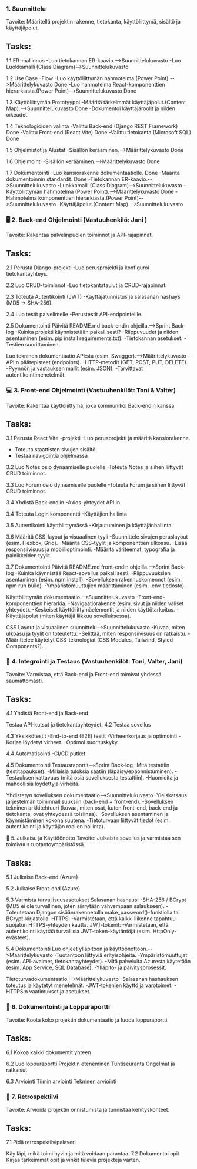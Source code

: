 ### 1. Suunnittelu 
Tavoite: Määritellä projektin rakenne, tietokanta, käyttöliittymä, sisältö ja käyttäjäpolut.

## Tasks:
1.1 ER-mallinnus
-Luo tietokannan ER-kaavio.-->Suunnittelukuvasto
-Luo Luokkamalli (Class Diagram)-->Suunnittelukuvasto

1.2 Use Case -Flow
-Luo käyttöliittymän hahmotelma (Power Point).-->Määrittelykuvasto Done
-Luo hahmotelma  React-komponenttien hierarkiasta.(Power Point)-->Suunnittelukuvasto Done


1.3 Käyttöliittymän Prototyyppi 
-Määritä tärkeimmät käyttäjäpolut.(Content Map).-->Suunnittelukuvasto Done 
-Dokumentoi käyttäjäroolit ja niiden oikeudet.

1.4 Teknologioiden valinta
-Valittu Back-end (Django REST Framework) Done
-Valittu Front-end (React Vite) Done
-Valittu tietokanta  (Microsoft SQL) Done

1.5 Ohjelmistot ja Alustat
-Sisällön kerääminen.-->Määrittelykuvasto Done

1.6 Ohjelmointi
-Sisällön kerääminen.-->Määrittelykuvasto Done

1.7 Dokumentointi
-Luo kansiorakenne dokumentaatiolle. Done
-Määritä dokumentoinnin standardit. Done
-Tietokannan ER-kaavio.-->Suunnittelukuvasto
-Luokkamalli (Class Diagram)-->Suunnittelukuvasto
-Käyttöliittymän hahmotelma (Power Point).-->Määrittelykuvasto Done
-Hahmotelma komponenttien hierarkiasta.(Power Point)-->Suunnittelukuvasto
-Käyttäjäpolut.(Content Map).-->Suunnittelukuvasto

### 🖥️ 2. Back-end Ohjelmointi (Vastuuhenkilö: Jani )
Tavoite: Rakentaa palvelinpuolen toiminnot ja API-rajapinnat.

## Tasks:
2.1 Perusta Django-projekti
-Luo perusprojekti ja konfiguroi tietokantayhteys.

2.2 Luo CRUD-toiminnot
-Luo tietokantataulut ja CRUD-rajapinnat.

2.3 Toteuta Autentikointi (JWT)
-Käyttäjätunnistus ja salasanan hashays (MD5 → SHA-256).

2.4 Luo testit palvelimelle
-Perustestit API-endpointeille.

2.5 Dokumentointi
Päivitä README.md back-endin ohjeilla.-->Sprint Back-log
-Kuinka projekti käynnistetään paikallisesti?
-Riippuvuudet ja niiden asentaminen (esim. pip install requirements.txt).
-Tietokannan asetukset.
-Testien suorittaminen.

Luo tekninen dokumentaatio API:sta (esim. Swagger).-->Määrittelykuvasto
-API:n päätepisteet (endpoints).
-HTTP-metodit (GET, POST, PUT, DELETE).
-Pyynnön ja vastauksen mallit (esim. JSON).
-Tarvittavat autentikointimenetelmät.

### 💻 3. Front-end Ohjelmointi (Vastuuhenkilöt: Toni & Valter)
Tavoite: Rakentaa käyttöliittymä, joka kommunikoi Back-endin kanssa.

## Tasks:
3.1 Perusta React Vite -projekti
-Luo perusprojekti ja määritä kansiorakenne.
- Toteuta staattisten sivujen sisältö
- Testaa navigointia ohjelmassa

3.2 Luo Notes osio dynaamiselle puolelle
-Toteuta Notes ja siihen liittyvät CRUD toiminnot.


3.3 Luo Forum osio dynaamiselle puolelle
-Toteuta Forum ja siihen liittyvät CRUD toiminnot.


3.4 Yhdistä Back-endiin
-Axios-yhteydet API:in.

3.4 Toteuta Login komponentti
-Käyttäjien hallinta

3.5 Autentikointi käyttöliittymässä
-Kirjautuminen ja käyttäjänhallinta.

3.6 Määritä CSS-layout ja visuaalinen tyyli
-Suunnittele sivujen peruslayout (esim. Flexbox, Grid).
-Määritä CSS-tyylit ja komponenttien ulkoasu.
-Lisää responsiivisuus ja mobiilioptimointi.
-Määritä väriteemat, typografia ja painikkeiden tyylit.

3.7 Dokumentointi
Päivitä README.md front-endin ohjeilla.-->Sprint Back-log
-Kuinka käynnistää React-sovellus paikallisesti.
-Riippuvuuksien asentaminen (esim. npm install).
-Sovelluksen rakennuskomennot (esim. npm run build).
-Ympäristömuuttujien määrittäminen (esim. .env-tiedosto).

Käyttöliittymän dokumentaatio.-->Suunnittelukuvasto
-Front-end-komponenttien hierarkia.
-Navigaatiorakenne (esim. sivut ja niiden väliset yhteydet).
-Keskeiset käyttöliittymäelementit ja niiden käyttötarkoitus.
-Käyttäjäpolut (miten käyttäjä liikkuu sovelluksessa).

CSS Layout ja visuaalinen suunnittelu-->Suunnittelukuvasto
-Kuvaa, miten ulkoasu ja tyylit on toteutettu.
-Selittää, miten responsiivisuus on ratkaistu.
-Määrittelee käytetyt CSS-teknologiat (CSS Modules, Tailwind, Styled Components?).


### 🔌 4. Integrointi ja Testaus (Vastuuhenkilöt: Toni, Valter, Jani)
Tavoite: Varmistaa, että Back-end ja Front-end toimivat yhdessä saumattomasti.

## Tasks:
4.1 Yhdistä Front-end ja Back-end

Testaa API-kutsut ja tietokantayhteydet.
4.2 Testaa sovellus

4.3 Yksikkötestit
-End-to-end (E2E) testit
-Virheenkorjaus ja optimointi
-Korjaa löydetyt virheet.
-Optimoi suorituskyky.

4.4 Automatisointi
-CI/CD putket

4.5 Dokumentointi
Testausraportit-->Sprint Back-log
-Mitä testattiin (testitapaukset).
-Millaisia tuloksia saatiin (läpäisy/epäonnistuminen).
-Testauksen kattavuus (mitä osia sovelluksesta testattiin).
-Huomioita ja mahdollisia löydettyjä virheitä.

Yhdistetyn sovelluksen dokumentaatio-->Suunnittelukuvasto
-Yleiskatsaus järjestelmän toiminnallisuuksiin (back-end + front-end).
-Sovelluksen tekninen arkkitehtuuri (kuvaa, miten osat, kuten front-end, back-end ja tietokanta, ovat yhteydessä toisiinsa).
-Sovelluksen asentaminen ja käynnistäminen kokonaisuutena.
-Tietoturvaan liittyvät tiedot (esim. autentikointi ja käyttäjän roolien hallinta).


🚀 5. Julkaisu ja Käyttöönotto
Tavoite: Julkaista sovellus ja varmistaa sen toimivuus tuotantoympäristössä.

## Tasks:
5.1 Julkaise Back-end (Azure)

5.2 Julkaise Front-end (Azure)

5.3 Varmista turvallisuusasetukset
Salasanan hashaus:
-SHA-256 / BCrypt (MD5 ei ole turvallinen, joten siirrytään vahvempaan salaukseen).
-Toteutetaan Djangon sisäänrakennetulla make_password()-funktiolla tai BCrypt-kirjastolla.
HTTPS:
-Varmistetaan, että kaikki liikenne tapahtuu suojatun HTTPS-yhteyden kautta.
JWT-tokenit:
-Varmistetaan, että autentikointi käyttää turvallisia JWT-token-käytäntöjä (esim. HttpOnly-evästeet).


5.4 Dokumentointi 
Luo ohjeet ylläpitoon ja käyttöönottoon.-->Määrittelykuvasto
-Tuotantoon liittyviä erityisohjeita.
-Ympäristömuuttujat (esim. API-avaimet, tietokantayhteydet).
-Mitä palveluita Azuresta käytetään (esim. App Service, SQL Database).
-Ylläpito- ja päivitysprosessit.

Tietoturvadokumentaatio.-->Määrittelykuvasto
-Salasanan hashauksen toteutus ja käytetyt menetelmät.
-JWT-tokenien käyttö ja varotoimet.
-HTTPS:n vaatimukset ja asetukset.


### 📑 6. Dokumentointi ja Loppuraportti
Tavoite: Koota koko projektin dokumentaatio ja luoda loppuraportti.

## Tasks:
6.1 Kokoa kaikki dokumentit yhteen

6.2 Luo loppuraportti
Projektin eteneminen
Tuntiseuranta
Ongelmat ja ratkaisut

6.3 Arviointi
Tiimin arviointi
Tekninen arviointi


### 🧠 7. Retrospektiivi
Tavoite: Arvioida projektin onnistumista ja tunnistaa kehityskohteet.

## Tasks:
7.1 Pidä retrospektiivipalaveri

Käy läpi, mikä toimi hyvin ja mitä voidaan parantaa.
7.2 Dokumentoi opit
Kirjaa tärkeimmät opit ja vinkit tulevia projekteja varten.

